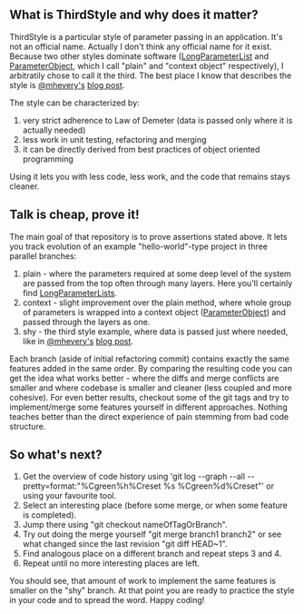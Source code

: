 ## What is ThirdStyle and why does it matter?

ThirdStyle is a particular style of parameter passing in an application. It's not an official name. Actually I don't think any official name for it exist. Because two other styles dominate software ([LongParameterList](http://c2.com/cgi/wiki?LongParameterList) and [ParameterObject](http://c2.com/cgi/wiki?ParameterObject), which I call "plain" and "context object" respectively), I arbitratily chose to call it the third.
The best place I know that describes the style is [@mhevery's](https://twitter.com/mhevery) [blog post](http://misko.hevery.com/2009/04/15/managing-object-lifetimes/).

The style can be characterized by:

1. very strict adherence to Law of Demeter (data is passed only where it is actually needed)
2. less work in unit testing, refactoring and merging
3. it can be directly derived from best practices of object oriented programming

Using it lets you with less code, less work, and the code that remains stays cleaner. 

## Talk is cheap, prove it!

The main goal of that repository is to prove assertions stated above.
It lets you track evolution of an example "hello-world"-type project in three parallel branches:

1. plain - where the parameters required at some deep level of the system are passed from the top often through many layers. Here you'll certainly find [LongParameterLists](http://c2.com/cgi/wiki?LongParameterList).
2. context - slight improvement over the plain method, where whole group of parameters is wrapped into a context object ([ParameterObject](http://c2.com/cgi/wiki?ParameterObject)) and passed through the layers as one.
3. shy - the third style example, where data is passed just where needed, like in [@mhevery's](https://twitter.com/mhevery) [blog post](http://misko.hevery.com/2009/04/15/managing-object-lifetimes/).

Each branch (aside of initial refactoring commit) contains exactly the same features added in the same order.
By comparing the resulting code you can get the idea what works better - where the diffs and merge conflicts are smaller and where codebase is smaller and cleaner (less coupled and more cohesive).
For even better results, checkout some of the git tags and try to implement/merge some features yourself in different approaches. Nothing teaches better than the direct experience of pain stemming from bad code structure.

## So what's next?

1. Get the overview of code history using 'git log --graph --all --pretty=format:"%Cgreen%h%Creset %s %Cgreen%d%Creset"' or using your favourite tool.
2. Select an interesting place (before some merge, or when some feature is completed).
3. Jump there using "git checkout nameOfTagOrBranch".
4. Try out doing the merge yourself "git merge branch1 branch2" or see what changed since the last revision "git diff HEAD~1".
5. Find analogous place on a different branch and repeat steps 3 and 4.
6. Repeat until no more interesting places are left.

You should see, that amount of work to implement the same features is smaller on the "shy" branch.
At that point you are ready to practice the style in your code and to spread the word. Happy coding!

